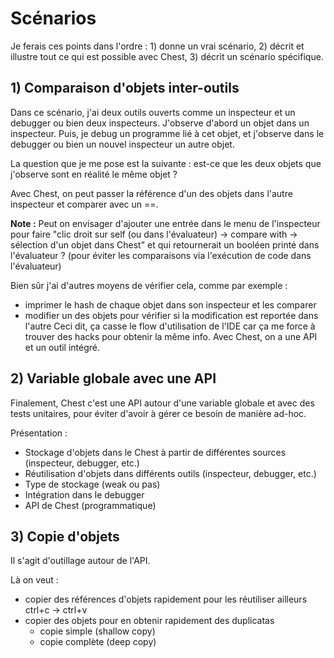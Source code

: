 # Scénarios

Je ferais ces points dans l'ordre : 1) donne un vrai scénario, 2) décrit et illustre tout ce qui est possible avec Chest, 3) décrit un scénario spécifique.

## 1) Comparaison d'objets inter-outils

Dans ce scénario, j'ai deux outils ouverts comme un inspecteur et un debugger ou bien deux inspecteurs.
J'observe d'abord un objet dans un inspecteur.
Puis, je debug un programme lié à cet objet, et j'observe dans le debugger ou bien un nouvel inspecteur un autre objet.

La question que je me pose est la suivante : est-ce que les deux objets que j'observe sont en réalité le même objet ?

Avec Chest, on peut passer la référence d'un des objets dans l'autre inspecteur et comparer avec un ==.

**Note :** Peut on envisager d'ajouter une entrée dans le menu de l'inspecteur pour faire "clic droit sur self (ou dans l'évaluateur) -> compare with -> sélection d'un objet dans Chest" et qui retournerait un booléen printé dans l'évaluateur ? (pour éviter les comparaisons via l'exécution de code dans l'évaluateur)

Bien sûr j'ai d'autres moyens de vérifier cela, comme par exemple :
- imprimer le hash de chaque objet dans son inspecteur et les comparer
- modifier un des objets pour vérifier si la modification est reportée dans l'autre
Ceci dit, ça casse le flow d'utilisation de l'IDE car ça me force à trouver des hacks pour obtenir la même info.
Avec Chest, on a une API et un outil intégré.

## 2) Variable globale avec une API

Finalement, Chest c'est une API autour d'une variable globale et avec des tests unitaires, pour éviter d'avoir à gérer ce besoin de manière ad-hoc.

Présentation :
- Stockage d'objets dans le Chest à partir de différentes sources (inspecteur, debugger, etc.)
- Réutilisation d'objets dans différents outils (inspecteur, debugger, etc.)
- Type de stockage (weak ou pas)
- Intégration dans le debugger
- API de Chest (programmatique)


## 3) Copie d'objets

Il s'agit d'outillage autour de l'API.

Là on veut : 
- copier des références d'objets rapidement pour les réutiliser ailleurs ctrl+c -> ctrl+v
- copier des objets pour en obtenir rapidement des duplicatas
    - copie simple (shallow copy)
    - copie complète (deep copy)
